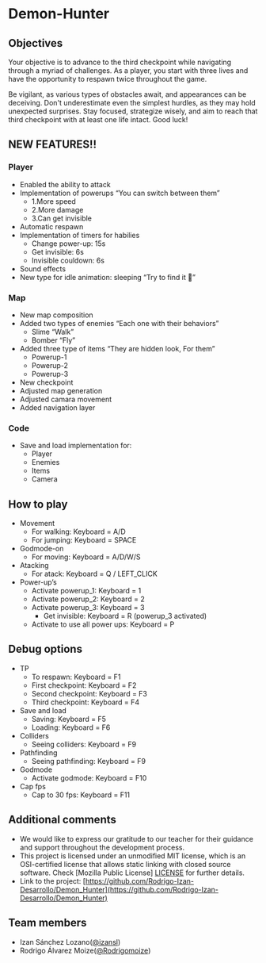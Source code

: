 # Demon-Hunter

## Objectives 

Your objective is to advance to the third checkpoint while navigating through a myriad of challenges. As a player, you start with three lives and have the opportunity to respawn twice throughout the game.

Be vigilant, as various types of obstacles await, and appearances can be deceiving. Don't underestimate even the simplest hurdles, as they may hold unexpected surprises. Stay focused, strategize wisely, and aim to reach that third checkpoint with at least one life intact. Good luck!


## NEW FEATURES!!
### Player
* Enabled the ability to attack
* Implementation of powerups “You can switch between them”
  * 1.More speed
  * 2.More damage 
  * 3.Can get invisible
* Automatic respawn
* Implementation of timers for habilies
  * Change power-up: 15s
  * Get invisible: 6s
  * Invisible couldown: 6s
* Sound effects 
* New type for idle animation: sleeping “Try to find it 🙂”
### Map
 * New map composition
*  Added two types of enemies “Each one with their behaviors”
   *  Slime “Walk”
   *  Bomber “Fly”
*  Added three type of items “They are hidden look,  For them”
   *  Powerup-1
   *  Powerup-2
   *  Powerup-3
*  New checkpoint
*  Adjusted map generation
*  Adjusted camara movement
*  Added navigation layer
### Code
*  Save and load implementation for:
   *  Player
   *  Enemies
   *  Items
   *  Camera

## How to play 
* Movement 
  * For walking: Keyboard = A/D 
  * For jumping: Keyboard = SPACE 
* Godmode-on 
  * For moving: Keyboard = A/D/W/S 
* Atacking 
  * For atack: Keyboard = Q / LEFT_CLICK 
* Power-up’s
  * Activate powerup_1: Keyboard = 1
  * Activate powerup_2: Keyboard = 2
  * Activate powerup_3: Keyboard = 3
    * Get invisible: Keyboard = R (powerup_3 activated)
  * Activate to use all power ups: Keyboard = P

## Debug options 
* TP 
  * To respawn: Keyboard = F1 
  * First checkpoint: Keyboard = F2 
  * Second checkpoint: Keyboard = F3 
  * Third checkpoint: Keyboard = F4
* Save and load 
  * Saving: Keyboard = F5 
  * Loading: Keyboard = F6 
* Colliders 
  * Seeing colliders: Keyboard = F9 
* Pathfinding
  * Seeing pathfinding: Keyboard = F9 
* Godmode 
  * Activate godmode: Keyboard = F10 
* Cap fps 
  * Cap to 30 fps: Keyboard = F11 

## Additional comments  
* We would like to express our gratitude to our teacher for their guidance and support throughout the development process. 
* This project is licensed under an unmodified MIT license, which is an OSI-certified license that allows static linking with closed source software. Check [Mozilla Public License] [LICENSE](https://www.mozilla.org/en-US/MPL/) for further details. 
* Link to the project: [https://github.com/Rodrigo-Izan-Desarrollo/Demon_Hunter](https://github.com/Rodrigo-Izan-Desarrollo/Demon_Hunter)

## Team members
* Izan Sánchez Lozano([@izansl](https://github.com/izansl)) 
* Rodrigo Álvarez Moize([@Rodrigomoize](https://github.com/Rodrigomoize))

